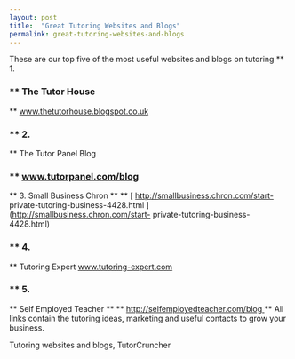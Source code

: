 ```yaml
---
layout: post
title:  "Great Tutoring Websites and Blogs"
permalink: great-tutoring-websites-and-blogs
---
```

These are our top five of the most useful websites and blogs on tutoring **
1\.  

### ** The Tutor House 

** [ www.thetutorhouse.blogspot.co.uk
](http://www.thetutorhouse.blogspot.co.uk) 

### ** 2\. 

** The Tutor Panel
Blog 

### ** [ www.tutorpanel.com/blog ](http://www.tutorpanel.com/blog)

**
3\.  Small Business Chron  ** ** [ http://smallbusiness.chron.com/start-
private-tutoring-business-4428.html ](http://smallbusiness.chron.com/start-
private-tutoring-business-4428.html) 

### ** 4\. 

** Tutoring Expert [
www.tutoring-expert.com ](http://www.tutoring-expert.com) 

### ** 5\. 

**
Self Employed Teacher ** ** [ http://selfemployedteacher.com/blog
](http://selfemployedteacher.com/blog) ** All links contain the tutoring
ideas, marketing and useful contacts to grow your business.

Tutoring websites and blogs,  TutorCruncher
